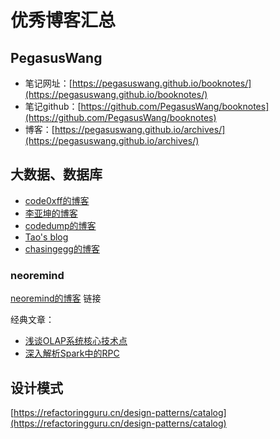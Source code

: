 # 优秀博客汇总

## PegasusWang
* 笔记网址：[https://pegasuswang.github.io/booknotes/](https://pegasuswang.github.io/booknotes/)
* 笔记github：[https://github.com/PegasusWang/booknotes](https://github.com/PegasusWang/booknotes)
* 博客：[https://pegasuswang.github.io/archives/](https://pegasuswang.github.io/archives/)

## 大数据、数据库
[code0xff的博客]: https://code0xff.org/
[李亚坤的博客]: https://yoelee.github.io/about/
[neoremind的博客]: http://neoremind.com/
[codedump的博客]: https://www.codedump.info/
[chasingegg的博客]: https://chasingegg.github.io/
[Tao's blog]: https://aaaaaaron.github.io/

* [code0xff的博客]
* [李亚坤的博客]
* [codedump的博客]
* [Tao's blog]
* [chasingegg的博客]

### neoremind
[neoremind的博客] 链接

经典文章：

* [浅谈OLAP系统核心技术点](https://zhuanlan.zhihu.com/p/163236128)
* [深入解析Spark中的RPC](https://zhuanlan.zhihu.com/p/28893155)

## 设计模式
[https://refactoringguru.cn/design-patterns/catalog](https://refactoringguru.cn/design-patterns/catalog)
